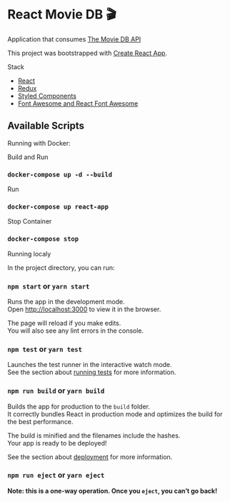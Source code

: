 # React Movie DB 🎬 

Application that consumes [The Movie DB API](https://www.themoviedb.org/)

This project was bootstrapped with [Create React App](https://github.com/facebook/create-react-app).

Stack
* [React](https://reactjs.org/)
* [Redux](https://redux.js.org/)
* [Styled Components](https://www.styled-components.com/)
* [Font Awesome and React Font Awesome](https://fontawesome.com/how-to-use/on-the-web/using-with/react)

## Available Scripts

Running with Docker:

Build and Run

### `docker-compose up -d --build`

Run 

### `docker-compose up react-app`

Stop Container

### `docker-compose stop`

Running localy

In the project directory, you can run:

### `npm start` or `yarn start`

Runs the app in the development mode.<br>
Open [http://localhost:3000](http://localhost:3000) to view it in the browser.

The page will reload if you make edits.<br>
You will also see any lint errors in the console.

### `npm test` or `yarn test`

Launches the test runner in the interactive watch mode.<br>
See the section about [running tests](https://facebook.github.io/create-react-app/docs/running-tests) for more information.

### `npm run build` or `yarn build`

Builds the app for production to the `build` folder.<br>
It correctly bundles React in production mode and optimizes the build for the best performance.

The build is minified and the filenames include the hashes.<br>
Your app is ready to be deployed!

See the section about [deployment](https://facebook.github.io/create-react-app/docs/deployment) for more information.

### `npm run eject` or `yarn eject`

**Note: this is a one-way operation. Once you `eject`, you can’t go back!**
